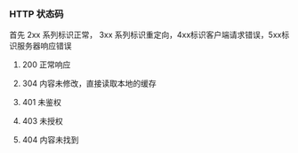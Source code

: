 ### HTTP 状态码

首先 2xx 系列标识正常， 3xx 系列标识重定向，4xx标识客户端请求错误，5xx标识服务器响应错误

1. 200
正常响应

2. 304 
内容未修改，直接读取本地的缓存

3. 401
未鉴权

4. 403 
未授权

5. 404 
内容未找到    

